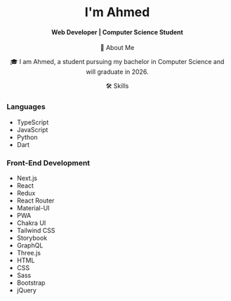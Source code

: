 <h1 align="center">
  I'm Ahmed 
</h1>
<h4 align="center">
  Web Developer | Computer Science Student
</h4>

<p align="center">
  🚀 About Me
</p>

<p align="center">
  🎓 I am Ahmed, a student pursuing my bachelor in Computer Science and will graduate in 2026.
</p>

<p align="center">
  🛠️ Skills
</p>

### Languages
- TypeScript
- JavaScript
- Python
- Dart

### Front-End Development
- Next.js
- React
- Redux
- React Router
- Material-UI
- PWA
- Chakra UI
- Tailwind CSS
- Storybook
- GraphQL
- Three.js
- HTML
- CSS
- Sass
- Bootstrap
- jQuery
